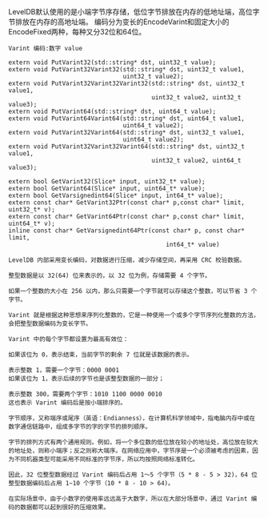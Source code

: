 

LevelDB默认使用的是小端字节序存储，低位字节排放在内存的低地址端，高位字节排放在内存的高地址端。 
编码分为变长的EncodeVarint和固定大小的EncodeFixed两种，每种又分32位和64位。

    Varint 编码:数字 value

    extern void PutVarint32(std::string* dst, uint32_t value);
    extern void PutVarint32Varint32(std::string* dst, uint32_t value1,
                                    uint32_t value2);
    extern void PutVarint32Varint32Varint32(std::string* dst, uint32_t value1,
                                            uint32_t value2, uint32_t value3);
    extern void PutVarint64(std::string* dst, uint64_t value);
    extern void PutVarint64Varint64(std::string* dst, uint64_t value1,
                                    uint64_t value2);
    extern void PutVarint32Varint64(std::string* dst, uint32_t value1,
                                    uint64_t value2);
    extern void PutVarint32Varint32Varint64(std::string* dst, uint32_t value1,
                                            uint32_t value2, uint64_t value3);

    extern bool GetVarint32(Slice* input, uint32_t* value);
    extern bool GetVarint64(Slice* input, uint64_t* value);
    extern bool GetVarsignedint64(Slice* input, int64_t* value);
    extern const char* GetVarint32Ptr(const char* p,const char* limit, uint32_t* v);
    extern const char* GetVarint64Ptr(const char* p,const char* limit, uint64_t* v);
    inline const char* GetVarsignedint64Ptr(const char* p, const char* limit,
                                                int64_t* value)

    LevelDB 内部采用变长编码，对数据进行压缩，减少存储空间，再采用 CRC 校验数据。

    整型数据是以 32(64) 位来表示的，以 32 位为例，存储需要 4 个字节。

    如果一个整数的大小在 256 以内，那么只需要一个字节就可以存储这个整数，可以节省 3 个字节。

    Varint 就是根据这种思想来序列化整数的，它是一种使用一个或多个字节序列化整数的方法，会把整型数据编码为变长字节。

    Varint 中的每个字节都设置为最高有效位：

    如果该位为 0，表示结束，当前字节的剩余 7 位就是该数据的表示。

    表示整数 1，需要一个字节：0000 0001
    如果该位为 1，表示后续的字节也是该整型数据的一部分；

    表示整数 300，需要两个字节：1010 1100 0000 0010
    这也表示 Varint 编码后是按小端排序的。

    字节顺序，又称端序或尾序（英语：Endianness），在计算机科学领域中，指电脑内存中或在数字通信链路中，组成多字节的字的字节的排列顺序。

    字节的排列方式有两个通用规则。例如，将一个多位数的低位放在较小的地址处，高位放在较大的地址处，则称小端序；反之则称大端序。在网络应用中，字节序是一个必须被考虑的因素，因为不同机器类型可能采用不同标准的字节序，所以均按照网络标准转化。

    因此，32 位整型数据经过 Varint 编码后占用 1～5 个字节（5 * 8 - 5 > 32)，64 位整型数据编码后占用 1~10 个字节（10 * 8 - 10 > 64)。

    在实际场景中，由于小数字的使用率远远高于大数字，所以在大部分场景中，通过 Varint 编码的数据都可以起到很好的压缩效果。
